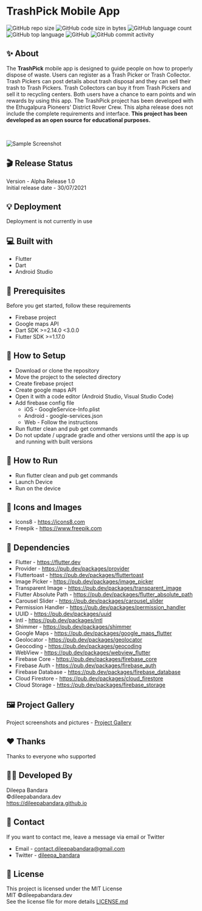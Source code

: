 # TrashPick Mobile App

![GitHub repo size](https://img.shields.io/github/repo-size/dileepabandara/trashpick?color=red&label=repository%20size)
![GitHub code size in bytes](https://img.shields.io/github/languages/code-size/dileepabandara/trashpick?color=red)
![GitHub language count](https://img.shields.io/github/languages/count/dileepabandara/trashpick)
![GitHub top language](https://img.shields.io/github/languages/top/dileepabandara/trashpick)
![GitHub](https://img.shields.io/github/license/dileepabandara/trashpick?color=yellow)
![GitHub commit activity](https://img.shields.io/github/commit-activity/m/dileepabandara/trashpick?color=brightgreen&label=commits)

## ✨ About

The **TrashPick** mobile app is designed to guide people on how to properly dispose of waste. Users can register as a Trash Picker or Trash Collector. Trash Pickers can post details about trash disposal and they can sell their trash to Trash Pickers. Trash Collectors can buy it from Trash Pickers and sell it to recycling centers. Both users have a chance to earn points and win rewards by using this app. The TrashPick project has been developed with the Ethugalpura Pioneers' District Rover Crew. This alpha release does not include the complete requirements and interface. **This project has been developed as an open source for educational purposes.**

<br>

![Sample Screenshot](https://dileepabandara.github.io/public-images/projects/trashpick-preview.png)

## 🎬 Release Status

Version - Alpha Release 1.0  
Initial release date - 30/07/2021

## 💡 Deployment

Deployment is not currently in use

## 💻 Built with

- Flutter
- Dart
- Android Studio

## 📌 Prerequisites

Before you get started, follow these requirements

- Firebase project
- Google maps API
- Dart SDK >=2.14.0 <3.0.0
- Flutter SDK >=1.17.0

## 🍃 How to Setup

- Download or clone the repository
- Move the project to the selected directory
- Create firebase project
- Create google maps API
- Open it with a code editor (Android Studio, Visual Studio Code)
- Add firebase config file
  - iOS - GoogleService-Info.plist
  - Android - google-services.json
  - Web - Follow the instructions
- Run flutter clean and pub get commands
- Do not update / upgrade gradle and other versions until the app is up and running with built versions

## 🚀 How to Run

- Run flutter clean and pub get commands
- Launch Device
- Run on the device

## 📸 Icons and Images

- Icons8 - https://icons8.com
- Freepik - https://www.freepik.com

## 💎 Dependencies

- Flutter - https://flutter.dev
- Provider - https://pub.dev/packages/provider
- Fluttertoast - https://pub.dev/packages/fluttertoast
- Image Picker - https://pub.dev/packages/image_picker
- Transparent Image - https://pub.dev/packages/transparent_image
- Flutter Absolute Path - https://pub.dev/packages/flutter_absolute_path
- Carousel Slider - https://pub.dev/packages/carousel_slider
- Permission Handler - https://pub.dev/packages/permission_handler
- UUID - https://pub.dev/packages/uuid
- Intl - https://pub.dev/packages/intl
- Shimmer - https://pub.dev/packages/shimmer
- Google Maps - https://pub.dev/packages/google_maps_flutter
- Geolocator - https://pub.dev/packages/geolocator
- Geocoding - https://pub.dev/packages/geocoding
- WebView - https://pub.dev/packages/webview_flutter
- Firebase Core - https://pub.dev/packages/firebase_core
- Firebase Auth - https://pub.dev/packages/firebase_auth
- Firebase Database - https://pub.dev/packages/firebase_database
- Cloud Firestore - https://pub.dev/packages/cloud_firestore
- Cloud Storage - https://pub.dev/packages/firebase_storage

## 🖼️ Project Gallery

Project screenshots and pictures - [Project Gallery](https://dileepabandara.github.io/project-gallery)

## ❤️ Thanks

Thanks to everyone who supported

## 👨‍💻 Developed By

Dileepa Bandara  
©dileepabandara.dev  
https://dileepabandara.github.io

## 💬 Contact

If you want to contact me, leave a message via email or Twitter

- Email - <contact.dileepabandara@gmail.com>
- Twitter - [dileepa_bandara](https://twitter.com/dileepa_bandara)

## 📜 License

This project is licensed under the MIT License  
MIT ©dileepabandara.dev  
See the license file for more details [LICENSE.md](https://github.com/dileepabandara/trashpick/blob/main/LICENSE)
